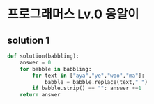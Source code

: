 # 프로그래머스 Lv.0 옹알이

## solution 1

```python
def solution(babbling):
    answer = 0
    for babble in babbling:
        for text in ["aya","ye","woo","ma"]:
            babble = babble.replace(text," ")
        if babble.strip() == "": answer +=1
    return answer
```